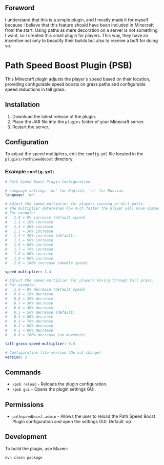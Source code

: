 ## Foreword
I understand that this is a simple plugin, and I mostly made it for myself because I believe that this feature should have been included in Minecraft from the start. Using paths as mere decoration on a server is not something I want, so I created this small plugin for players. This way, they have an incentive not only to beautify their builds but also to receive a buff for doing so.

# Path Speed Boost Plugin (PSB)

This Minecraft plugin adjusts the player's speed based on their location, providing configurable speed boosts on grass paths and configurable speed reductions in tall grass.

## Installation
1. Download the latest release of the plugin.
2. Place the JAR file into the `plugins` folder of your Minecraft server.
3. Restart the server.

## Configuration

To adjust the speed multipliers, edit the `config.yml` file located in the `plugins/PathSpeedBoost` directory.

### Example `config.yml`:
```yaml
# Path Speed Boost Plugin Configuration

# Language setting: 'en' for English, 'ru' for Russian
language: 'en'

# Adjust the speed multiplier for players running on dirt paths.
# The multiplier determines how much faster the player will move compared to the default speed.
# For example:
#   1.0 = 0% increase (default speed)
#   1.1 = 10% increase
#   1.2 = 20% increase
#   1.3 = 30% increase
#   1.4 = 40% increase (default)
#   1.5 = 50% increase
#   1.6 = 60% increase
#   1.7 = 70% increase
#   1.8 = 80% increase
#   1.9 = 90% increase
#   2.0 = 100% increase (double speed)

speed-multiplier: 1.4

# Adjust the speed multiplier for players moving through tall grass.
# For example:
#   1.0 = 0% decrease (default speed)
#   0.9 = 10% decrease
#   0.8 = 20% decrease
#   0.7 = 30% decrease
#   0.6 = 40% decrease
#   0.5 = 50% decrease (default)
#   0.4 = 60% decrease
#   0.3 = 70% decrease
#   0.2 = 80% decrease
#   0.1 = 90% decrease
#   0.0 = 100% decrease (no movement)

tall-grass-speed-multiplier: 0.5

# Configuration file version (Do not change)
version: 2
```

## Commands

- `/psb reload` - Reloads the plugin configuration.
- `/psb gui` - Opens the plugin settings GUI.

## Permissions

- `pathspeedboost.admin` - Allows the user to reload the Path Speed Boost Plugin configuration and open the settings GUI. Default: op

## Development

To build the plugin, use Maven:

```bash
mvn clean package
